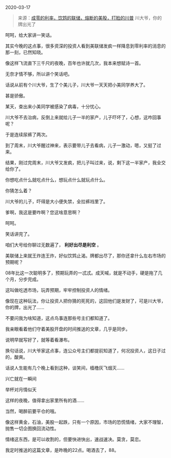 2020-03-17

> 来源：[成零的利率，饮鸩的联储，熔断的美股，打脸的川普](http://mp.weixin.qq.com/s?__biz=MzU3NDc5Nzc0NQ==&mid=2247486978&idx=1&sn=251f4a1806395ac20ba788d5358df0b2&chksm=fd2dacdcca5a25caf85fd642d5950cf7ee548ff813e5478f67a5a38d25a2a1cd6cc88548fb5b&scene=27#wechat_redirect)
> 川大爷，你的牌出光了

呵呵，给大家讲一笑话。

  

其实今晚的这点事，很多资深的投资人看到美联储发疯一样降息到零利率的消息的那一刻，已然知晓。

  

像这样飞流直下三千尺的夜晚，百年也许就几次，我本来想赋诗一首。

  

无奈才情不够，所以讲个笑话吧。

  

话说从前有个川大爷，生了个美儿子，川大爷一天天把小美同学养大了。

  

甚是骄傲。

  

某天，查出来小美同学被感染了病毒，十分忧心。

  

川大爷不去治病，反倒上来就给儿子一半的家产，儿子吓坏了，心想，这咋回事呢？

  

于是连续尿裤了两次。

  

到了周末，川大爷醒过神来，表示要带儿子去看病，儿子一激动，嗯，又挺了过来。

  

结果，刚过完周末，川大爷又发疯，把儿子叫过来，说，剩下这一半家产，我全交给你了。

  

你想吃点什么就吃点什么，想玩点什么就玩点什么。

  

你猜怎么着？

  

川大爷的儿子，吓得是大小便失禁，全拉裤裆里了。

  

爹啊，我这是要咋啊？您这啥意思啊？

  

呵呵。

  

笑话讲完了。

  

咱们大号给你聊过无数遍了， **利好出尽是利空** 。

  

美联储上来就王炸连王炸，好似饮鸩止渴。牌都出尽了，那你还拿什么左右市场的预期呢？

  

08年比这一次聪明多了，预期玩弄的一忒忒。成天喊，就是不动手，硬是拖了几个月，分步完成。

  

这叫做吃透市场，玩弄预期，牢牢控制投资人的情绪。

  

像现在这种玩法，你让投资人把你猜的死死的，这回他们是发财了，可是川大爷，你的牌，出光了......

  

不要问我为啥知道，这点鸟事连那些号主们都知道了。

  

我亲眼看着他们守着美股开盘的时间推送的文章，几乎是同步。

  

说明早就写好了，就等着看瀑布。

  

换句话说，川大爷家这点事，连公众号主们都提前知道了，何况投资人，这日子过的，酸爽。

  

话说人生能有几个晚上看到这种，谈笑间，樯橹灰飞烟灭......

兴亡就在一瞬间

举杯对月情似天

  

这样的夜晚，值得拿出家里所有的酒......

  

当然，喝醉前要平仓的哦。

  

像这样黄金，石油，美股一起跌，只有一个原因，市场的恐慌情绪，大家不理智，抛售一切企图换回流动性。

  

情绪这东西，是可以收割的，但要快进快出，速战速决。莫贪，莫恋。

  

我定时推送的这篇文章，是昨晚的22点。喝酒去了，88。

